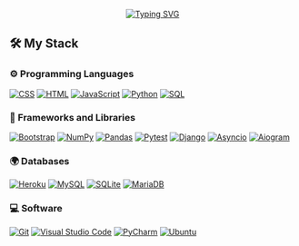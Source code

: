 <p align="center">
      <a href="https://git.io/typing-svg"><img src="https://readme-typing-svg.demolab.com?font=Fira+Code&duration=3500&pause=200&color=F75D44&         center=true&vCenter=true&multiline=true&width=700&height=170&size=40&lines=%2F%2F%2F%2F+Junior+Python+developer+%2F%2F%2F%2F;%2F%2F               %2F%2F+Learning+some+stuff+%2F%2F%2F%2F;%2F%2F%2F%2F+Coding+some+stuff+%2F%2F%2F%2F" alt="Typing SVG" /></a>
</p>

<summary><h2>🛠️ My Stack</h2></summary>

<h3>⚙️ Programming Languages</h3>

<p>
      <a href="https://github.com/search?q=user%3ANeo-Gar+language%3Acss"><img alt="CSS" src="https://img.shields.io/badge/CSS-1572B6.svg?logo=css3&logoColor=white"></a>
      <a href="https://github.com/search?q=user%3ANeo-Gar+language%3Ahtml"><img alt="HTML" src="https://img.shields.io/badge/HTML-E34F26.svg?logo=html5&logoColor=white"></a>
      <a href="https://github.com/search?q=user%3ANeo-Gar+language%3Ajavascript"><img alt="JavaScript" src="https://img.shields.io/badge/JavaScript-F7DF1E.svg?logo=javascript&logoColor=black"></a>
      <a href="https://github.com/search?q=user%3ANeo-Gar+language%3Apython"><img alt="Python" src="https://img.shields.io/badge/Python-14354C.svg?logo=python&logoColor=white"></a>
      <a href="https://github.com/search?q=user%3ANeo-Gar+language%3Asql"><img alt="SQL" src="https://custom-icon-badges.demolab.com/badge/SQL-025E8C.svg?logo=database&logoColor=white"></a>
</p>

<h3>📕 Frameworks and Libraries</h3>

<p>
      <a href="#"><img alt="Bootstrap" src="https://img.shields.io/badge/Bootstrap-7952B3.svg?logo=bootstrap&logoColor=white"></a>
      <a href="#"><img alt="NumPy" src="https://img.shields.io/badge/Numpy-013243.svg?logo=numpy&logoColor=white"></a>
      <a href="#"><img alt="Pandas" src="https://img.shields.io/badge/Pandas-150458.svg?logo=pandas&logoColor=white"></a>
      <a href="#"><img alt="Pytest" src="https://img.shields.io/badge/Pytest-0A9EDC.svg?logo=pytest&logoColor=white"></a>
      <a href="#"><img alt="Django" src="https://img.shields.io/badge/-Django-092E20.svg?logo=django&style=flat"></a>
      <a href="#"><img alt="Asyncio" src="https://img.shields.io/badge/Asyncio-F7DF1E?&logo=Python&logoColor=black"></a>
      <a href="#"><img alt="Aiogram" src="https://img.shields.io/badge/Aiogram-025E8C?&logo=telegram"></a>


</p>

<h3>🌍 Databases</h3>

<p>
      <a href="#"><img alt="Heroku" src="https://img.shields.io/badge/Heroku-430098.svg?logo=heroku&logoColor=white"></a>
      <a href="#"><img alt="MySQL" src="https://img.shields.io/badge/MySQL-00f.svg?logo=mysql&logoColor=white"></a>
      <a href="#"><img alt="SQLite" src="https://img.shields.io/badge/SQLite-07405e.svg?logo=sqlite&logoColor=white"></a>
      <a href="#"><img alt="MariaDB" src="https://img.shields.io/badge/MariaDB-003545.svg?logo=mariadb&logoColor=white"></a>
</p>

<h3>💻 Software</h3>

<p>
      <a href="#"><img alt="Git" src="https://img.shields.io/badge/Git-F05033.svg?logo=git&logoColor=white"></a>
      <a href="#"><img alt="Visual Studio Code" src="https://img.shields.io/badge/Visual%20Studio%20Code-0078d7.svg?logo=visual-studio-code&logoColor=white"></a>
      <a href="#"><img alt="PyCharm" src="https://img.shields.io/badge/PyCharm-218457?&logo=pycharm&logoColor=white"></a>
      <a href="#"><img alt="Ubuntu" src="https://img.shields.io/badge/Ubuntu%2022.04%20LTS-E95420?&logo=ubuntu&logoColor=white"></a>
</p>
